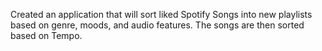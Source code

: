 Created an application that will sort liked Spotify Songs into new playlists based on genre, moods, and audio features.
The songs are then sorted based on Tempo.

